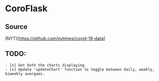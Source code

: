 # CoroFlask

## Source
(NYT)[https://github.com/nytimes/covid-19-data]

## TODO:
	- [x] Get both the charts displaying.
	- [x] Update 'updateChart' function to toggle between daily, weekly, biweekly avergaes. 
